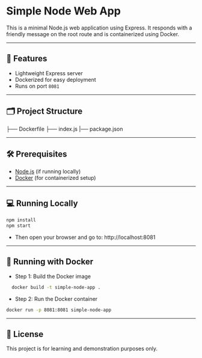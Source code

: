 # Simple Node Web App

This is a minimal Node.js web application using Express. It responds with a friendly message on the root route and is containerized using Docker.

---

## 🚀 Features

- Lightweight Express server
- Dockerized for easy deployment
- Runs on port `8081`

---

## 🗂 Project Structure
 ├── Dockerfile
 ├── index.js
 |── package.json


---

## 🛠 Prerequisites

- [Node.js](https://nodejs.org/) (if running locally)
- [Docker](https://www.docker.com/) (for containerized setup)

---

## 💻 Running Locally

```bash
npm install
npm start
```

- Then open your browser and go to: http://localhost:8081

---

## 🐳 Running with Docker

- Step 1: Build the Docker image

```bash
  docker build -t simple-node-app .
```

- Step 2: Run the Docker container

```bash
docker run -p 8081:8081 simple-node-app
```

---

## 📄 License
This project is for learning and demonstration purposes only.
